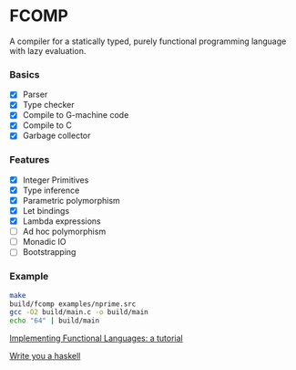 # FCOMP

A compiler for a statically typed, purely functional programming language with lazy evaluation.

### Basics

- [x] Parser
- [x] Type checker
- [x] Compile to G-machine code
- [x] Compile to C
- [x] Garbage collector

### Features

- [x] Integer Primitives
- [x] Type inference
- [x] Parametric polymorphism
- [x] Let bindings
- [x] Lambda expressions
- [ ] Ad hoc polymorphism
- [ ] Monadic IO
- [ ] Bootstrapping

### Example

```bash
make
build/fcomp examples/nprime.src
gcc -O2 build/main.c -o build/main
echo "64" | build/main
```

[Implementing Functional Languages: a tutorial](https://www.microsoft.com/en-us/research/publication/implementing-functional-languages-a-tutorial/)

[Write you a haskell](http://dev.stephendiehl.com/fun/index.html)
